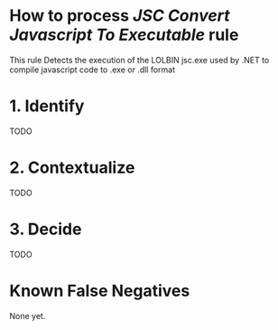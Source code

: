 # How to process *JSC Convert Javascript To Executable* rule
This rule Detects the execution of the LOLBIN jsc.exe used by .NET to compile javascript code to .exe or .dll format

# 1. Identify
TODO

# 2. Contextualize
TODO

# 3. Decide
TODO

# Known False Negatives
None yet.
